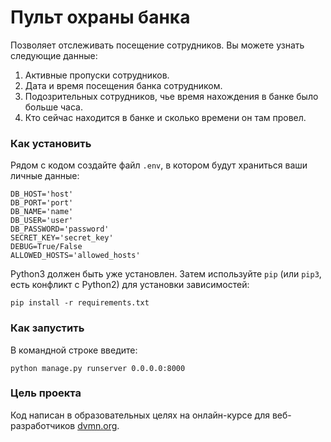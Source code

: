 # Пульт охраны банка
Позволяет отслеживать посещение сотрудников. 
Вы можете узнать следующие данные:
1) Активные пропуски сотрудников.
2) Дата  и время посещения банка сотрудником.
3) Подозрительных сотрудников, чье время нахождения в банке было больше часа.
4) Кто сейчас находится в банке и сколько времени он там провел.

### Как установить
Рядом с кодом создайте файл `.env`, в котором будут храниться ваши личные данные:
```
DB_HOST='host'
DB_PORT='port'
DB_NAME='name'
DB_USER='user'
DB_PASSWORD='password'
SECRET_KEY='secret_key'
DEBUG=True/False
ALLOWED_HOSTS='allowed_hosts'
```
Python3 должен быть уже установлен. Затем используйте `pip` (или `pip3`, есть
конфликт с Python2) для установки зависимостей:

```
pip install -r requirements.txt
```
### Как запустить
В командной строке введите:
```
python manage.py runserver 0.0.0.0:8000
```

### Цель проекта

Код написан в образовательных целях на онлайн-курсе для веб-разработчиков [dvmn.org](https://dvmn.org/).
